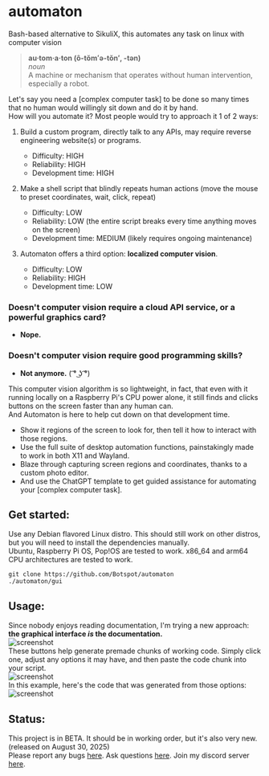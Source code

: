 # automaton
Bash-based alternative to SikuliX, this automates any task on linux with computer vision

> **au·tom·a·ton  (ô-tŏmʻə-tŏn′, -tən)**  
> *noun*  
> A machine or mechanism that operates without human intervention, especially a robot.

Let's say you need a [complex computer task] to be done so many times that no human would willingly sit down and do it by hand.  
How will you automate it? Most people would try to approach it 1 of 2 ways:  
1. Build a custom program, directly talk to any APIs, may require reverse engineering website(s) or programs.
   - Difficulty: HIGH
   - Reliability: HIGH
   - Development time: HIGH
2. Make a shell script that blindly repeats human actions (move the mouse to preset coordinates, wait, click, repeat)
   - Difficulty: LOW
   - Reliability: LOW (the entire script breaks every time anything moves on the screen)
   - Development time: MEDIUM (likely requires ongoing maintenance)

3. Automaton offers a third option: **localized computer vision**.
   - Difficulty: LOW
   - Reliability: HIGH
   - Development time: LOW

### Doesn't computer vision require a cloud API service, or a powerful graphics card?
- **Nope.**
### Doesn't computer vision require good programming skills?
- **Not anymore.** ( ͡° ͜ʖ ͡°)

This computer vision algorithm is so lightweight, in fact, that even with it running locally on a Raspberry Pi's CPU power alone, it still finds and clicks buttons on the screen faster than any human can.  
And Automaton is here to help cut down on that development time.
- Show it regions of the screen to look for, then tell it how to interact with those regions.
- Use the full suite of desktop automation functions, painstakingly made to work in both X11 and Wayland.
- Blaze through capturing screen regions and coordinates, thanks to a custom photo editor.
- And use the ChatGPT template to get guided assistance for automating your [complex computer task].

## Get started:
Use any Debian flavored Linux distro. This should still work on other distros, but you will need to install the dependencies manually.  
Ubuntu, Raspberry Pi OS, Pop!OS are tested to work. x86_64 and arm64 CPU architectures are tested to work.
```
git clone https://github.com/Botspot/automaton
./automaton/gui
```
## Usage:
Since nobody enjoys reading documentation, I'm trying a new approach: **the graphical interface *is* the documentation.**  
![screenshot](https://github.com/user-attachments/assets/bfb2dfea-9fb3-42b0-8dec-8b45ab450ca0)  
These buttons help generate premade chunks of working code. Simply click one, adjust any options it may have, and then paste the code chunk into your script.  
![screenshot](https://github.com/user-attachments/assets/673de504-ce40-4c9a-9c5e-4c205cc96b9a)  
In this example, here's the code that was generated from those options:  
![screenshot](https://github.com/user-attachments/assets/0b128467-be94-485e-85dd-22f5e8c6bfdb)
## Status:
This project is in BETA. It should be in working order, but it's also very new. (released on August 30, 2025)  
Please report any bugs [here](https://github.com/Botspot/automaton/issues). Ask questions [here](https://github.com/Botspot/automaton/issues). Join my discord server [here](https://discord.gg/RXSTvaUvuu).

